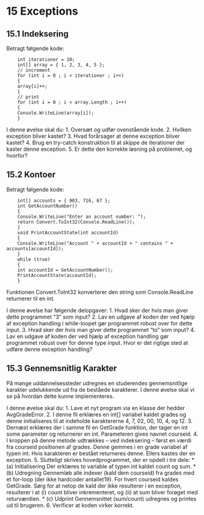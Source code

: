 # 15 Exceptions

## 15.1 Indeksering 
Betragt følgende kode:

        int iterationer = 10;
        int[] array = { 1, 2, 3, 4, 5 };
        // increment
        for (int i = 0 ; i < iterationer ; i++)
        {
        array[i]++;
        }
        // print
        for (int i = 0 ; i < array.Length ; i++)
        {
        Console.WriteLine(array[i]);
        }
I denne øvelse skal du:
    1. Oversæt og udfør ovenstående kode.
    2. Hvilken exception bliver kastet?
    3. Hvad forårsager at denne exception bliver kastet?
    4. Brug en try-catch konstruktion til at skippe de iterationer der kaster denne exception.
    5. Er dette den korrekte løsning på problemet, og hvorfor?

## 15.2 Kontoer
Betragt følgende kode:

        int[] accounts = { 903, 716, 67 };
        int GetAccountNumber()
        {
        Console.WriteLine("Enter an account number: ");
        return Convert.ToInt32(Console.ReadLine());
        }
        void PrintAccountState(int accountId)
        {
        Console.WriteLine("Account " + accountId + " contains " + accounts[accountId]);
        }
        while (true)
        {
        int accountId = GetAccountNumber();
        PrintAccountState(accountId);
        }
Funktionen Convert.ToInt32 konverterer den string som Console.ReadLine returnerer til en int.

I denne øvelse har følgende delopgaver:
    1. Hvad sker der hvis man giver dette programmet “3” som input?
    2. Lav en udgave af koden der ved hjælp af exception handling i while-loopet gør programmet robust over for dette input.
    3. Hvad sker der hvis man giver dette programmet “to” som input?
    4. Lav en udgave af koden der ved hjælp af exception handling gør programmet robust over for denne type input. 
    Hvor er det rigtige sted at udføre denne exception handling?

## 15.3 Gennemsnitlig Karakter
På mange uddannelsessteder udregnes en studerendes gennemsnitlige karakter udelukkende ud fra de beståede karakterer. 
I denne øvelse skal vi se på hvordan dette kunne implementeres.

I denne øvelse skal du:
    1. Lave et nyt program via en klasse der hedder AvgGradeError.
    2. I denne fil erklæres en int[] variabel kaldet grades og denne initialiseres til at indeholde karaktererne 4, 7, 02, 00, 10, 4, og 12.
    3. Dernæst erklæres der i samme fil en GetGrade funktion, der tager en int some parameter og returnerer en int. 
       Parameteren gives navnet courseid.
    4. I kroppen på denne metode udtrækkes – ved indeksering – først en værdi fra courseid positionen af grades. 
       Denne gemmes i en grade variabel af typen int. Hvis karakteren er bestået returneres denne. 
       Ellers kastes der en exception.
    5. Slutteligt skrives hovedprogrammet, der er opdelt i tre dele:
       * (a) Initialisering Der erklæres to variable af typen int kaldet count og sum.
       * (b) Udregning Gennemløb alle indexer (kald dem courseid) fra grades med et for-loop (der ikke hardcoder antallet19). 
         For hvert courseid kaldes GetGrade. Sørg for at netop de kald der ikke resulterer i en exception, 
         resulterer i at (i) count bliver inkrementeret, og (ii) at sum bliver forøget med returværdien.
       * (c) Udprint Gennemsnittet (sum/count) udregnes og printes ud til brugeren.
    6. Verificer at koden virker korrekt.
